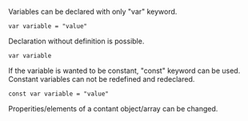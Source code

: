 Variables can be declared with only "var" keyword.

```
var variable = "value"
```

Declaration without definition is possible.

```
var variable
```

If the variable is wanted to be constant, "const" keyword can be used. Constant variables can not be redefined and redeclared.

```
const var variable = "value"
```

Properities/elements of a contant object/array can be changed.